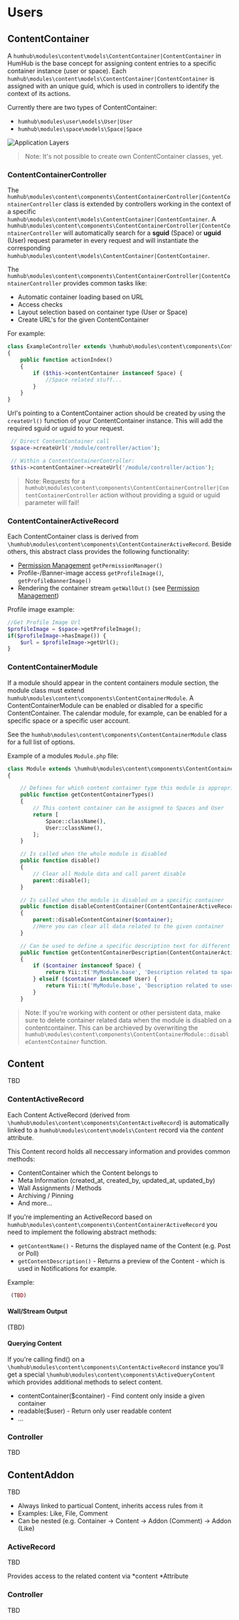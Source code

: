 Users
=====

## ContentContainer

A `humhub\modules\content\models\ContentContainer|ContentContainer` in HumHub is the base concept for assigning content entries to a specific container instance (user or space).
Each `humhub\modules\content\models\ContentContainer|ContentContainer` is assigned with an unique guid, which is used in controllers to identify the context of its actions.

Currently there are two types of ContentContainer:
 
- `humhub\modules\user\models\User|User`
- `humhub\modules\space\models\Space|Space`

![Application Layers](images/contentContainerClassDiag.jpg)

> Note: It's not possible to create own ContentContainer classes, yet.

### ContentContainerController

The `humhub\modules\content\components\ContentContainerController|ContentContainerController` class is extended by controllers working in the context of a specific `humhub\modules\content\models\ContentContainer|ContentContainer`.
A `humhub\modules\content\components\ContentContainerController|ContentContainerController` will automatically search for a **sguid** (Space) or **uguid** (User) request parameter in every request and will instantiate the corresponding `humhub\modules\content\models\ContentContainer|ContentContainer`.

The `humhub\modules\content\components\ContentContainerController|ContentContainerController` provides common tasks like:

- Automatic container loading based on URL
- Access checks
- Layout selection based on container type (User or Space)
- Create URL's for the given ContentContainer

For example:

```php
class ExampleController extends \humhub\modules\content\components\ContentContainerController
{
    public function actionIndex()
    {
        if ($this->contentContainer instanceof Space) {
            //Space related stuff...
        }
    }
}
```

Url's pointing to a ContentContainer action should be created by using the `createUrl()` function
of your ContentContainer instance. This will add the required sguid or uguid to your request.

```php
 // Direct ContentContainer call
 $space->createUrl('/module/controller/action');

 // Within a ContentContainerController:
 $this->contentContainer->createUrl('/module/controller/action');
```

> Note: Requests for a `humhub\modules\content\components\ContentContainerController|ContentContainerController` action without providing a sguid or uguid parameter will fail!

### ContentContainerActiveRecord

Each ContentContainer class is derived from `\humhub\modules\content\components\ContentContainerActiveRecord`.
Beside others, this abstract class provides the following functionality:

- [Permission Management](permissions.md) `getPermissionManager()`
- Profile-/Banner-image access `getProfileImage()`, `getProfileBannerImage()`
- Rendering the container stream `getWallOut()` (see [Permission Management](stream.md))

Profile image example:

```php
//Get Profile Image Url
$profileImage = $space->getProfileImage();
if($profileImage->hasImage()) {
    $url = $profileImage->getUrl();
}
```

### ContentContainerModule

If a module should appear in the content containers module section, the module class must extend `humhub\modules\content\components\ContentContainerModule`.
A ContentContainerModule can be enabled or disabled for a specific ContentContainer. The calendar module, for example, can be enabled for a specific space or a specific user account.

See the `humhub\modules\content\components\ContentContainerModule` class for a full list of  options.

Example of a modules `Module.php` file:

```php
class Module extends \humhub\modules\content\components\ContentContainerModule
{

    // Defines for which content container type this module is appropriate
    public function getContentContainerTypes()
    {
        // This content container can be assigned to Spaces and User
        return [
            Space::className(),
            User::className(),
        ];
    }

    // Is called when the whole module is disabled
    public function disable()
    {
        // Clear all Module data and call parent disable
        parent::disable();
    }

    // Is called when the module is disabled on a specific container
    public function disableContentContainer(ContentContainerActiveRecord $container)
    {
        parent::disableContentContainer($container);
        //Here you can clear all data related to the given container
    }

    // Can be used to define a specific description text for different container types
    public function getContentContainerDescription(ContentContainerActiveRecord $container)
    {
        if ($container instanceof Space) {
            return Yii::t('MyModule.base', 'Description related to spaces.');
        } elseif ($container instanceof User) {
            return Yii::t('MyModule.base', 'Description related to user.');
        }
    }
```
> Note: If you're working with content or other persistent data, make sure to delete container related data when the module is disabled on a contentcontainer. This can be archieved by overwriting the `humhub\modules\content\components\ContentContainerModule::disableContentContainer` function.


## Content

TBD

### ContentActiveRecord

Each Content ActiveRecord (derived from `\humhub\modules\content\components\ContentActiveRecord`) is automatically linked to a `humhub\modules\content\models\Content` record via the *content* attribute. 

This Content record holds all neccessary information and provides common methods:

- ContentContainer which the Content belongs to
- Meta Information (created_at, created_by, updated_at, updated_by)
- Wall Assignments / Methods
- Archiving / Pinning
- And more...

If you're implementing an ActiveRecord based on `humhub\modules\content\components\ContentContainerActiveRecord` you need to implement the following abstract methods:

- `getContentName()` - Returns the displayed name of the Content (e.g. Post or Poll)
- `getContentDescription()` - Returns a preview of the Content - which is used in Notifications for example.

Example:

```php
 (TBD)

```

#### Wall/Stream Output
(TBD)

#### Querying Content

If you're calling find() on a `\humhub\modules\content\components\ContentActiveRecord` instance you'll get a special `\humhub\modules\content\components\ActiveQueryContent` which provides additional methods to select content.

- contentContainer($container) - Find content only inside a given container
- readable($user) - Return only user readable content
- ...


### Controller

TBD

## ContentAddon

TBD

- Always linked to particual Content, inherits access rules from it
- Examples: Like, File, Comment
- Can be nested (e.g. Container -> Content -> Addon (Comment) -> Addon (Like)

### ActiveRecord

TBD

Provides access to the related content via *content *Attribute

### Controller

TBD
